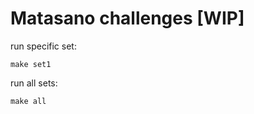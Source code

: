 # Matasano challenges [WIP]
run specific set:
```shell
make set1
```

run all sets:
```shell
make all
```

